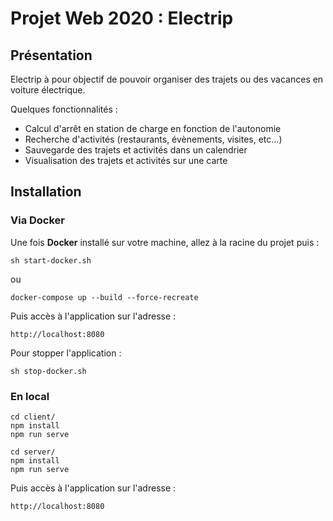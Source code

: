 # Projet Web 2020 : Electrip

## Présentation

Electrip à pour objectif de pouvoir organiser des trajets ou des vacances en voiture électrique.

Quelques fonctionnalités :

- Calcul d'arrêt en station de charge en fonction de l'autonomie
- Recherche d'activités (restaurants, évènements, visites, etc...)
- Sauvegarde des trajets et activités dans un calendrier
- Visualisation des trajets et activités sur une carte

## Installation

### Via Docker

Une fois **Docker** installé sur votre machine, allez à la racine du projet puis :

```shell
sh start-docker.sh
```

ou

```shell
docker-compose up --build --force-recreate
```

Puis accès à l'application sur l'adresse :

```http
http://localhost:8080
```

Pour stopper l'application :

```shell
sh stop-docker.sh
````

### En local

```shell
cd client/
npm install
npm run serve
```

```shell
cd server/
npm install
npm run serve
```

Puis accès à l'application sur l'adresse :

```http
http://localhost:8080
```
